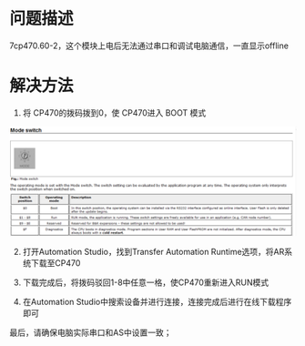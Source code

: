 # 问题描述

7cp470.60-2，这个模块上电后无法通过串口和调试电脑通信，一直显示offline

# 解决方法

1. 将 CP470的拨码拨到0，使 CP470进入 BOOT 模式

![](FILES/015CP470通过串口无法连接显示offline/image-20230428110450124.png)

2. 打开Automation Studio，找到Transfer Automation Runtime选项，将AR系统下载至CP470

3. 下载完成后，将拨码驳回1-8中任意一格，使CP470重新进入RUN模式

4. 在Automation Studio中搜索设备并进行连接，连接完成后进行在线下载程序即可

最后，请确保电脑实际串口和AS中设置一致；
